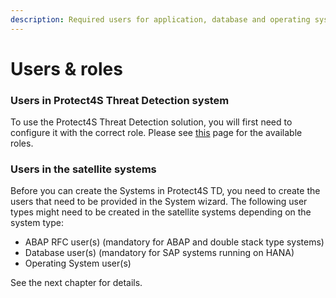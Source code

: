 ```yaml
---
description: Required users for application, database and operating system
---
```


# Users & roles

### Users in Protect4S Threat Detection system <a href="#secure-store-in-solution-manager" id="secure-store-in-solution-manager"></a>

To use the Protect4S Threat Detection solution, you will first need to configure it with the correct role. Please see [this](authorizations.md) page for the available roles.

### Users in the satellite systems <a href="#users-in-the-satellite-systems" id="users-in-the-satellite-systems"></a>

Before you can create the Systems in Protect4S TD, you need to create the users that need to be provided in the System wizard. The following user types might need to be created in the satellite systems depending on the system type:

* ABAP RFC user(s) (mandatory for ABAP and double stack type systems)
* Database user(s) (mandatory for SAP systems running on HANA)
* Operating System user(s)

&#x20;See the next chapter for details.
